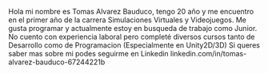 Hola mi nombre es Tomas Alvarez Bauduco, tengo 20 año y me encuentro en el primer año de la carrera Simulaciones Virtuales y Videojuegos.
Me gusta programar y actualmente estoy en busqueda de trabajo como Junior.
No cuento con experiencia laboral pero completé diversos cursos tanto de Desarrollo como de Programacion (Especialmente en Unity2D/3D)
Si queres saber mas sobre mi podes seguirme en Linkedin linkedin.com/in/tomas-alvarez-bauduco-67244221b
